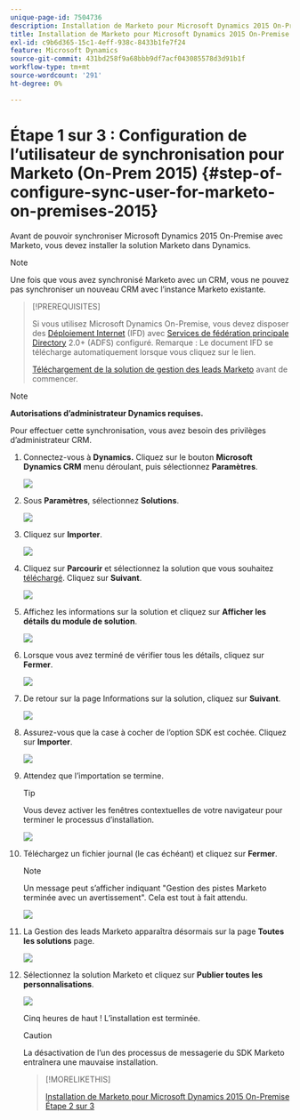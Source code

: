 ```yaml
---
unique-page-id: 7504736
description: Installation de Marketo pour Microsoft Dynamics 2015 On-Premise Étape 1 sur 3 - Documentation Marketo - Documentation du produit
title: Installation de Marketo pour Microsoft Dynamics 2015 On-Premise Étape 1 sur 3
exl-id: c9b6d365-15c1-4eff-938c-8433b1fe7f24
feature: Microsoft Dynamics
source-git-commit: 431bd258f9a68bbb9df7acf043085578d3d91b1f
workflow-type: tm+mt
source-wordcount: '291'
ht-degree: 0%

---
```


# Étape 1 sur 3 : Configuration de l’utilisateur de synchronisation pour Marketo (On-Prem 2015) {#step-of-configure-sync-user-for-marketo-on-premises-2015}

Avant de pouvoir synchroniser Microsoft Dynamics 2015 On-Premise avec Marketo, vous devez installer la solution Marketo dans Dynamics.

>[!NOTE]
>
>Une fois que vous avez synchronisé Marketo avec un CRM, vous ne pouvez pas synchroniser un nouveau CRM avec l’instance Marketo existante.

>[!PREREQUISITES]
>
>Si vous utilisez Microsoft Dynamics On-Premise, vous devez disposer des [Déploiement Internet](https://www.microsoft.com/en-us/download/confirmation.aspx?id=41701) (IFD) avec [Services de fédération principale Directory](https://msdn.microsoft.com/en-us/library/bb897402.aspx) 2.0+ (ADFS) configuré. Remarque : Le document IFD se télécharge automatiquement lorsque vous cliquez sur le lien.
>
>[Téléchargement de la solution de gestion des leads Marketo](/help/marketo/product-docs/crm-sync/microsoft-dynamics-sync/sync-setup/download-the-marketo-lead-management-solution.md) avant de commencer.

>[!NOTE]
>
>**Autorisations d’administrateur Dynamics requises.**
>
>Pour effectuer cette synchronisation, vous avez besoin des privilèges d’administrateur CRM.

1. Connectez-vous à **Dynamics.** Cliquez sur le bouton **Microsoft Dynamics CRM** menu déroulant, puis sélectionnez **Paramètres**.

   ![](assets/image2015-3-19-8-33-29.png)

1. Sous **Paramètres**, sélectionnez **Solutions**.

   ![](assets/image2015-3-19-8-33-3.png)

1. Cliquez sur **Importer**.

   ![](assets/image2015-3-19-8-34-8.png)

1. Cliquez sur **Parcourir** et sélectionnez la solution que vous souhaitez [téléchargé](/help/marketo/product-docs/crm-sync/microsoft-dynamics-sync/sync-setup/download-the-marketo-lead-management-solution.md). Cliquez sur **Suivant**.

   ![](assets/image2015-3-19-9-20-56.png)

1. Affichez les informations sur la solution et cliquez sur **Afficher les détails du module de solution**.

   ![](assets/image2015-11-18-11-12-8.png)

1. Lorsque vous avez terminé de vérifier tous les détails, cliquez sur **Fermer**.

   ![](assets/step6.png)

1. De retour sur la page Informations sur la solution, cliquez sur **Suivant**.

   ![](assets/image2015-3-19-9-21-50.png)

1. Assurez-vous que la case à cocher de l’option SDK est cochée. Cliquez sur **Importer**.

   ![](assets/image2015-3-19-9-19-12.png)

1. Attendez que l’importation se termine.

   >[!TIP]
   >
   >Vous devez activer les fenêtres contextuelles de votre navigateur pour terminer le processus d’installation.

   ![](assets/image2015-3-11-11-34-9.png)

1. Téléchargez un fichier journal (le cas échéant) et cliquez sur **Fermer**.

   >[!NOTE]
   >
   >Un message peut s’afficher indiquant &quot;Gestion des pistes Marketo terminée avec un avertissement&quot;. Cela est tout à fait attendu.

   ![](assets/image2015-3-13-9-54-39.png)

1. La Gestion des leads Marketo apparaîtra désormais sur la page **Toutes les solutions** page.

   ![](assets/image2015-3-19-8-40-38.png)

1. Sélectionnez la solution Marketo et cliquez sur **Publier toutes les personnalisations**.

   ![](assets/image2015-3-19-8-41-21.png)

   Cinq heures de haut ! L’installation est terminée.

   >[!CAUTION]
   >
   >La désactivation de l’un des processus de messagerie du SDK Marketo entraînera une mauvaise installation.

   >[!MORELIKETHIS]
   >
   >[Installation de Marketo pour Microsoft Dynamics 2015 On-Premise Étape 2 sur 3](/help/marketo/product-docs/crm-sync/microsoft-dynamics-sync/sync-setup/connecting-to-legacy-versions/step-2-of-3-set-up-2015.md)
